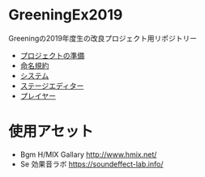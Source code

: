 # GreeningEx2019
 Greeningの2019年度生の改良プロジェクト用リポジトリー

- [プロジェクトの準備](Documents/Setup.md)
- [命名規約](Documents/Naming.md)
- [システム](Documents/System.md)
- [ステージエディター](Documents/StageEditor.md)
- [プレイヤー](Documents/Player.md)


# 使用アセット
- Bgm H/MIX Gallary http://www.hmix.net/
- Se 効果音ラボ https://soundeffect-lab.info/

